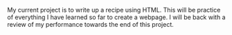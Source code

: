 My current project is to write up a recipe using HTML. This will be practice of everything I have learned so far to create a webpage. I will be back with a review of my performance towards the end of this project.